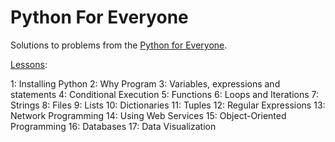 # Python For Everyone
Solutions to problems from the [Python for Everyone](https://www.py4e.com/).

[Lessons](https://www.py4e.com/):

1: Installing Python
2: Why Program
3: Variables, expressions and statements
4: Conditional Execution
5: Functions
6: Loops and Iterations
7: Strings
8: Files
9: Lists
10: Dictionaries
11: Tuples
12: Regular Expressions
13: Network Programming
14: Using Web Services
15: Object-Oriented Programming
16: Databases
17: Data Visualization